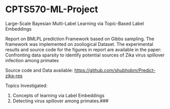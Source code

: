 # CPTS570-ML-Project
Large-Scale Bayesian Multi-Label Learning via Topic-Based Label Embeddings

Report on BMLPL prediction Framework based on Gibbs sampling.
The framework was implemented on zooliogical Dataset.
The experimental results and source code for the figures in report are available in the 
paper: Confronting data sparsity to identify potential sources of Zika virus spillover infection among primates


Source code and Data available:
https://github.com/shubhobm/Predict-zika-res

Topics Investigated:
1. Concepts of learning via Label Embeddings
2. Detecting virus spillover among  primates.###
